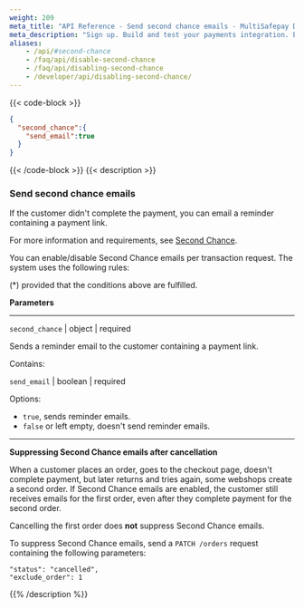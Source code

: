 ```yaml
---
weight: 209
meta_title: "API Reference - Send second chance emails - MultiSafepay Docs"
meta_description: "Sign up. Build and test your payments integration. Explore our products and services. Use our API Reference, SDKs, and wrappers. Get support."
aliases:
    - /api/#second-chance
    - /faq/api/disable-second-chance
    - /faq/api/disabling-second-chance
    - /developer/api/disabling-second-chance/
---
```


{{< code-block >}}
```json 
{
  "second_chance":{
    "send_email":true
  }
}
 ```
{{< /code-block >}}
{{< description >}}
### Send second chance emails

If the customer didn't complete the payment, you can email a reminder containing a payment link.

For more information and requirements, see [Second Chance](/payments/boost/second-chance/).

You can enable/disable Second Chance emails per transaction request. The system uses the following rules:

(*) provided that the conditions above are fulfilled.


**Parameters**

----------------
`second_chance` | object | required

Sends a reminder email to the customer containing a payment link.  

Contains:  

`send_email` | boolean | required

Options:  

- `true`, sends reminder emails.  
- `false` or left empty, doesn't send reminder emails.   

----------------

**Suppressing Second Chance emails after cancellation**

When a customer places an order, goes to the checkout page, doesn't complete payment, but later returns and tries again, some webshops create a second order. If Second Chance emails are enabled, the customer still receives emails for the first order, even after they complete payment for the second order.

Cancelling the first order does **not** suppress Second Chance emails.

To suppress Second Chance emails, send a `PATCH /orders` request containing the following parameters:
``` 
"status": "cancelled",
"exclude_order": 1
```

{{% /description %}}
